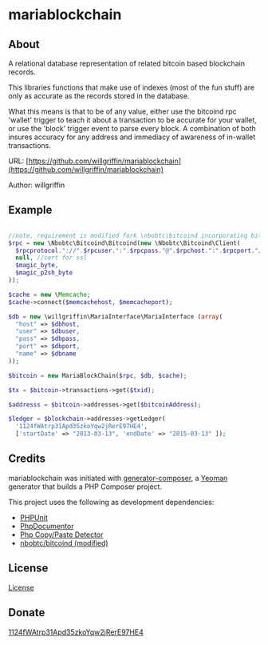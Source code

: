 mariablockchain
==============

About
--------------

A relational database representation of related bitcoin based blockchain records.

This libraries functions that make use of indexes (most of the fun stuff) are only as accurate as the records stored in the database.

What this means is that to be of any value, either use the bitcoind rpc 'wallet' trigger to teach it about a transaction to be
accurate for your wallet, or use the 'block' trigger event to parse every block. A combination of both insures accuracy for any
address and immediacy of awareness of in-wallet transactions.

URL: [https://github.com/willgriffin/mariablockchain](https://github.com/willgriffin/mariablockchain)

Author: willgriffin

Example
--------------

```php

//note, requirement is modified fork \nbobtc\bitcoind incorporating bitcoin-lib-php atm hence the magic_bytes arguments
$rpc = new \Nbobtc\Bitcoind\Bitcoind(new \Nbobtc\Bitcoind\Client(
  $rpcprotocol."://".$rpcuser.":".$rpcpass."@".$rpchost.":".$rpcport."/",
  null, //cert for ssl
  $magic_byte,
  $magic_p2sh_byte
));

$cache = new \Memcache;
$cache->connect($memcachehost, $memcacheport);

$db = new \willgriffin\MariaInterface\MariaInterface (array(
  "host" => $dbhost,
  "user" => $dbuser,
  "pass" => $dbpass,
  "port" => $dbport,
  "name" => $dbname
));

$bitcoin = new MariaBlockChain($rpc, $db, $cache);

$tx = $bitcoin->transactions->get($txid);

$addresss = $bitcoin->addresses->get($bitcoinAddress);

$ledger = $blockchain->addresses->getLedger(
  '1124fWAtrp31Apd35zkoYqw2jRerE97HE4',
  ['startDate' => "2013-03-13", 'endDate' => "2015-03-13" ]);


```


Credits
--------------

mariablockchain was initiated with [generator-composer](https://github.com/T1st3/generator-composer), a [Yeoman](http://yeoman.io) generator that builds a PHP Composer project.

This project uses the following as development dependencies:

* [PHPUnit](http://phpunit.de/)
* [PhpDocumentor](http://phpdoc.org)
* [Php Copy/Paste Detector](https://github.com/sebastianbergmann/phpcpd)
* [nbobtc/bitcoind (modified)](https://github.com/willgriffin/bitcoind-php)

License
--------------

[License](https://github.com/willgriffin/mariablockchain/blob/master/LICENSE)


Donate
-------------
[1124fWAtrp31Apd35zkoYqw2jRerE97HE4](https://coink.it/#!/1124fWAtrp31Apd35zkoYqw2jRerE97HE4)

